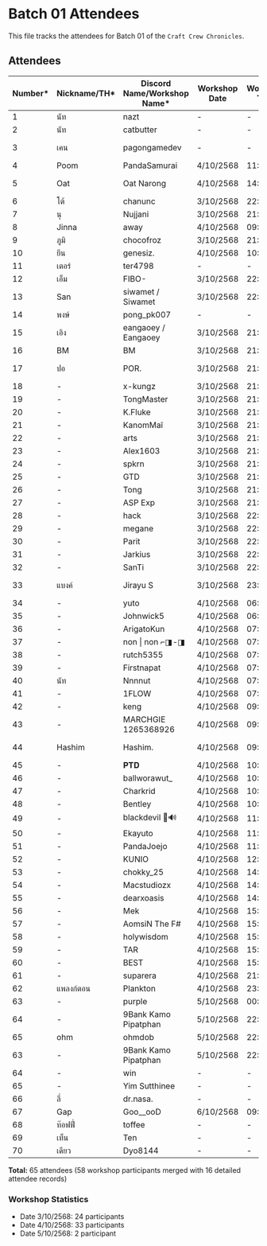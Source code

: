 # Batch 01 Attendees

This file tracks the attendees for Batch 01 of the `Craft Crew Chronicles`.

## Attendees

| Number* | Nickname/TH* | Discord Name/Workshop Name* | Workshop Date | Workshop Time | Extra Field (FB) (optional) | GitHub Account |
|---------|--------------|----------------------------|---------------|---------------|---------|----------------|
| 1       | นัท          | nazt          | -    | -    | Nat Weerawan    |   nazt             |
| 2       | นัท          | catbutter          | -    | -    | -    |   nazt             |
| 3       | เคน         | pagongamedev  | -    | -    | Pagon Suriyatheewasathitgoon     | pagongamedev               |
| 4       | Poom         | PandaSamurai  | 4/10/2568    | 11:14    | -    | SupavitW       |
| 5       | Oat         | Oat Narong  | 4/10/2568    | 14:53    | Oad N. Kanthanu    | Narong-Kanthanu      |
| 6       | โต้           | chanunc       | 3/10/2568    | 22:55    | Chanun Chirattikanon | chanunc |
| 7      |  นุ           | Nujjani       | 3/10/2568    | 21:20    | Nu Panuwat |  nginnu |
| 8      |  Jinna           | away       | 4/10/2568    | 09:50    | - |  jinna-thong |
| 9      |  ภูมิ           | chocofroz       | 3/10/2568    | 21:13    | Eyes LoveYou |  frozeny |
| 10      |  ยีน           | genesiz.       | 4/10/2568    | 10:00    | Wayu Bangkamed |  gene20898 |
| 11      |  เตอร์           | ter4798       | -    | -    | Tutor Chutinathorakul  |  Ter4798 |
| 12      |  เอ็ม           | FIBO-       | 3/10/2568    | 22:57    | Suttipong Samaksaman |  mangsriso |
| 13      |  San          | siwamet / Siwamet    | 3/10/2568    | 22:01    | San Siwamet |  traderza |
| 14      |  พงษ์          | pong_pk007    | -    | -    | Pongsathon Somjai |  pong-pk007 |
| 15      |  เอิง        | eangaoey / Eangaoey   | 3/10/2568    | 21:16    | Pusacha Thitivorn |  eangaoey |
| 16      |  BM          | BM    | 3/10/2568    | 21:25    | Yutakit Bm |  Yutthakit |
| 17      |  ปอ          | POR.    | 3/10/2568    | 21:09    | Yuttasak Chatpatchanon    | ROYALCLUB-CM     |
| 18      |  -          | x-kungz    | 3/10/2568    | 21:14    | -    |  -     |
| 19      |  -          | TongMaster    | 3/10/2568    | 21:15    | -    |  -     |
| 20      |  -          | K.Fluke    | 3/10/2568    | 21:15    | -    |  -     |
| 21      |  -          | KanomMaî    | 3/10/2568    | 21:15    | -    |  -     |
| 22      |  -          | arts    | 3/10/2568    | 21:17    | -    |  -     |
| 23      |  -          | Alex1603    | 3/10/2568    | 21:19    | -    |  -     |
| 24      |  -          | spkrn    | 3/10/2568    | 21:19    | -    |  -     |
| 25      |  -          | GTD    | 3/10/2568    | 21:23    | -    |  -     |
| 26      |  -          | Tong    | 3/10/2568    | 21:28    | -    |  -     |
| 27      |  -          | ASP Exp    | 3/10/2568    | 21:59    | -    |  -     |
| 28      |  -          | hack    | 3/10/2568    | 22:07    | -    |  -     |
| 29      |  -          | megane    | 3/10/2568    | 22:12    | -    |  -     |
| 30      |  -          | Parit    | 3/10/2568    | 22:13    | -    |  -     |
| 31      |  -          | Jarkius    | 3/10/2568    | 22:16    | -    |  -     |
| 32      |  -          | SanTi    | 3/10/2568    | 22:48    | -    |  -     |
| 33      |  แบงค์          | Jirayu S    | 3/10/2568    | 23:22    | -    |  Jirayu Saengwannakool     |
| 34      |  -          | yuto    | 4/10/2568    | 06:28    | -    |  -     |
| 35      |  -          | Johnwick5    | 4/10/2568    | 06:45    | -    |  -     |
| 36      |  -          | ArigatoKun    | 4/10/2568    | 07:00    | -    |  -     |
| 37      |  -          | non \| non ⌐◨-◨    | 4/10/2568    | 07:11    | -    |  -     |
| 38      |  -          | rutch5355    | 4/10/2568    | 07:12    | -    |  -     |
| 39      |  -          | Firstnapat    | 4/10/2568    | 07:12    | -    |  -     |
| 40      |  นัท          | Nnnnut    | 4/10/2568    | 07:12    | Kamonwat Ratchakot    |  nuttooo     |
| 41      |  -          | 1FLOW    | 4/10/2568    | 07:13    | -    |  -     |
| 42      |  -          | keng    | 4/10/2568    | 09:43    | -    |  -     |
| 43      |  -          | MARCHGIE 1265368926    | 4/10/2568    | 09:44    | -    |  -     |
| 44      | Hashim          | Hashim.    | 4/10/2568    | 09:48    | Hashim Ruengsupapichat    |  hashim     |
| 45      |  -          | 𝐏𝐓𝐃    | 4/10/2568    | 10:23    | -    |  -     |
| 46      |  -          | ballworawut_    | 4/10/2568    | 10:28    | -    |  -     |
| 47      |  -          | Charkrid    | 4/10/2568    | 10:29    | -    |  -     |
| 48      |  -          | Bentley    | 4/10/2568    | 10:41    | -    |  -     |
| 49      |  -          | blackdevil 🦇🔊    | 4/10/2568    | 11:31    | -    |  -     |
| 50      |  -          | Ekayuto    | 4/10/2568    | 11:42    | -    |  -     |
| 51      |  -          | PandaJoejo    | 4/10/2568    | 11:42    | -    |  -     |
| 52      |  -          | KUNIO    | 4/10/2568    | 12:48    | -    |  -     |
| 53      |  -          | chokky_25    | 4/10/2568    | 14:04    | -    |  -     |
| 54      |  -          | Macstudiozx    | 4/10/2568    | 14:05    | -    |  -     |
| 55      |  -          | dearxoasis    | 4/10/2568    | 14:09    | -    |  -     |
| 56      |  -          | Mek    | 4/10/2568    | 15:00    | -    |  -     |
| 57      |  -          | AomsiN The F#    | 4/10/2568    | 15:09    | -    |  -     |
| 58      |  -          | holywisdom    | 4/10/2568    | 15:17    | -    |  -     |
| 59      |  -          | TAR    | 4/10/2568    | 15:34    | -    |  -     |
| 60      |  -          | BEST    | 4/10/2568    | 15:54    |Eakbordin Fueangkaew    |whatthebest     |
| 61      |  -          | suparera    | 4/10/2568    | 21:25    | -    |  -     |
| 62      |  แพลงก์ตอน         | Plankton    | 4/10/2568    | 23:45    | -    |  Thirasak1150    |
| 63      |  -          | purple    | 5/10/2568    | 00:57    | -    |  -     |
| 64      |  -          | 9Bank Kamo Pipatphan    | 5/10/2568    | 22:20    | -    |  -     |
| 65      |  ohm          | ohmdob   | 5/10/2568    | 22:27    | ohmdob   |  ohmdob     |
| 63      |  -          | 9Bank Kamo Pipatphan    | 5/10/2568    | 22:20    | -    |  -     |
| 64      |  -          | win    | -    | -    | Sittiporn Kawee    |  stpwin     |
| 65      |  -          | Yim Sutthinee    | -    | -    | Yim Sutthinee    |  Yim Sutthinee     |
| 66      |  ลี่          | dr.nasa.    | -    | -    | Roongroj Phetkheaw    | DoctorNasa      |
| 67      |  Gap          | Goo__ooD    | 6/10/2568    | 09:20    |Komkat Meuansechai    |x10geeky     |
| 68      |  ท๊อฟฟี่          | toffee    | -    | -    | -    |  -     |
| 69      |  เท็น        |  Ten    |  -    |  -    |  Tanawat Palaboon |  ten852456  |
| 70      | เดียว        | Dyo8144 | -     |   -   |   -                |  SuttirakS |    

**Total:** 65 attendees (58 workshop participants merged with 16 detailed attendee records)

### Workshop Statistics
- Date 3/10/2568: 24 participants
- Date 4/10/2568: 33 participants
- Date 5/10/2568: 2 participant
